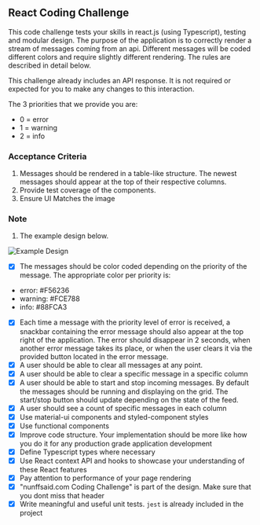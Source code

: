 ## React Coding Challenge

This code challenge tests your skills in react.js (using Typescript), testing and modular design.
The purpose of the application is to correctly render a stream of messages coming from an api. Different messages will be coded different colors and require slightly different rendering. The rules are described in detail below.

This challenge already includes an API response. It is not required or expected for you to make any changes to this interaction.

The 3 priorities that we provide you are:

* 0 = error
* 1 = warning
* 2 = info

### Acceptance Criteria

1. Messages should be rendered in a table-like structure. The newest messages should appear at the top of their respective columns.
2. Provide test coverage of the components.
3. Ensure UI Matches the image

### Note

1. The example design below.

![Example Design](./mock.png)

* [x]  The messages should be color coded depending on the priority of the message. The appropriate color per priority is:
  * error: #F56236
  * warning: #FCE788
  * info: #88FCA3
* [x]  Each time a message with the priority level of error is received, a snackbar containing the error message should also appear at the top right of the application. The error should disappear in 2 seconds, when another error message takes its place, or when the user clears it via the provided button located in the error message.
* [x]  A user should be able to clear all messages at any point.
* [x]  A user should be able to clear a specific message in a specific column
* [x]  A user should be able to start and stop incoming messages. By default the messages should be running and displaying on the grid. The start/stop button should update depending on the state of the feed.
* [x]  A user should see a count of specific messages in each column
* [x]  Use material-ui components and styled-component styles
* [x]  Use functional components
* [x]  Improve code structure. Your implementation should be more like how you do it for any production grade application development
* [x]  Define Typescript types where necessary
* [x]  Use React context API and hooks to showcase your understanding of these React features
* [x]  Pay attention to performance of your page rendering
* [x]  "nunffsaid.com Coding Challenge" is part of the design. Make sure that you dont miss that header
* [X]  Write meaningful and useful unit tests. `jest` is already included in the project
